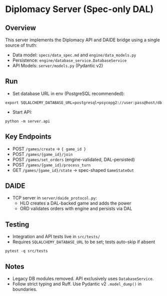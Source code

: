 # Diplomacy Server (Spec-only DAL)

## Overview
This server implements the Diplomacy API and DAIDE bridge using a single source of truth:
- Data model: `specs/data_spec.md` and `engine/data_models.py`
- Persistence: `engine/database_service.DatabaseService`
- API Models: `server/models.py` (Pydantic v2)

## Run
- Set database URL in env (PostgreSQL recommended):
```
export SQLALCHEMY_DATABASE_URL=postgresql+psycopg2://user:pass@host/db
```
- Start API:
```
python -m server.api
```

## Key Endpoints
- POST `/games/create` → `{ game_id }`
- POST `/games/{game_id}/join`
- POST `/games/set_orders` (engine-validated, DAL-persisted)
- POST `/games/{game_id}/process_turn`
- GET  `/games/{game_id}/state` → spec-shaped `GameStateOut`

## DAIDE
- TCP server in `server/daide_protocol.py`:
  - HLO creates a DAL-backed game and adds the power
  - ORD validates orders with engine and persists via DAL

## Testing
- Integration and API tests live in `src/tests/`
- Requires `SQLALCHEMY_DATABASE_URL` to be set; tests auto-skip if absent
```
pytest -q src/tests
```

## Notes
- Legacy DB modules removed. API exclusively uses `DatabaseService`.
- Follow strict typing and Ruff. Use Pydantic v2 `.model_dump()` in boundaries.
